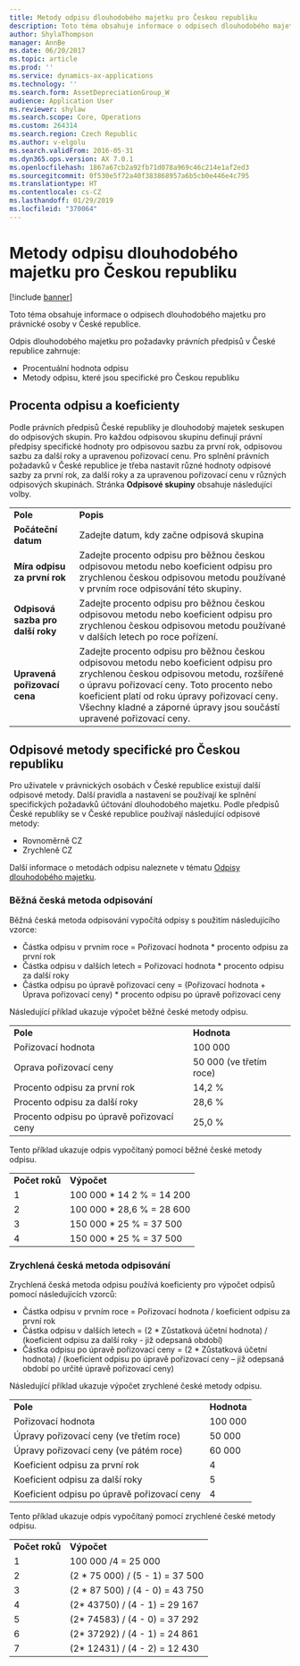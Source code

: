 ```yaml
---
title: Metody odpisu dlouhodobého majetku pro Českou republiku
description: Toto téma obsahuje informace o odpisech dlouhodobého majetku pro právnické osoby v České republice.
author: ShylaThompson
manager: AnnBe
ms.date: 06/20/2017
ms.topic: article
ms.prod: ''
ms.service: dynamics-ax-applications
ms.technology: ''
ms.search.form: AssetDepreciationGroup_W
audience: Application User
ms.reviewer: shylaw
ms.search.scope: Core, Operations
ms.custom: 264314
ms.search.region: Czech Republic
ms.author: v-elgolu
ms.search.validFrom: 2016-05-31
ms.dyn365.ops.version: AX 7.0.1
ms.openlocfilehash: 1867a67cb2a92fb71d078a969c46c214e1af2ed3
ms.sourcegitcommit: 0f530e5f72a40f383868957a6b5cb0e446e4c795
ms.translationtype: HT
ms.contentlocale: cs-CZ
ms.lasthandoff: 01/29/2019
ms.locfileid: "370064"
---
```

# <a name="fixed-assets-depreciation-methods-for-the-czech-republic"></a>Metody odpisu dlouhodobého majetku pro Českou republiku

[!include [banner](../includes/banner.md)]

Toto téma obsahuje informace o odpisech dlouhodobého majetku pro právnické osoby v České republice. 

Odpis dlouhodobého majetku pro požadavky právních předpisů v České republice zahrnuje:

-   Procentuální hodnota odpisu
-   Metody odpisu, které jsou specifické pro Českou republiku

## <a name="depreciation-percentages-and-coefficients"></a>Procenta odpisu a koeficienty
Podle právních předpisů České republiky je dlouhodobý majetek seskupen do odpisových skupin. Pro každou odpisovou skupinu definují právní předpisy specifické hodnoty pro odpisovou sazbu za první rok, odpisovou sazbu za další roky a upravenou pořizovací cenu. Pro splnění právních požadavků v České republice je třeba nastavit různé hodnoty odpisové sazby za první rok, za další roky a za upravenou pořizovací cenu v různých odpisových skupinách. Stránka **Odpisové skupiny** obsahuje následující volby.

| |  |
|-----|------|
| **Pole**                                | **Popis**|
| **Počáteční datum**                           | Zadejte datum, kdy začne odpisová skupina|
| **Míra odpisu za první rok** | Zadejte procento odpisu pro běžnou českou odpisovou metodu nebo koeficient odpisu pro zrychlenou českou odpisovou metodu používané v prvním roce odpisování této skupiny. |
| **Odpisová sazba pro další roky**     | Zadejte procento odpisu pro běžnou českou odpisovou metodu nebo koeficient odpisu pro zrychlenou českou odpisovou metodu používané v dalších letech po roce pořízení.|
| **Upravená pořizovací cena**           | Zadejte procento odpisu pro běžnou českou odpisovou metodu nebo koeficient odpisu pro zrychlenou českou odpisovou metodu, rozšířené o úpravu pořizovací ceny. Toto procento nebo koeficient platí od roku úpravy pořizovací ceny. Všechny kladné a záporné úpravy jsou součástí upravené pořizovací ceny. |

## <a name="czech-republicspecific-depreciation-methods"></a>Odpisové metody specifické pro Českou republiku
Pro uživatele v právnických osobách v České republice existují další odpisové metody. Další pravidla a nastavení se používají ke splnění specifických požadavků účtování dlouhodobého majetku. Podle předpisů České republiky se v České republice používají následující odpisové metody:

-   Rovnoměrně CZ
-   Zrychleně CZ

Další informace o metodách odpisu naleznete v tématu [Odpisy dlouhodobého majetku](../fixed-assets/fixed-asset-depreciation.md).

### <a name="regular-cz-depreciation-method"></a>Běžná česká metoda odpisování

Běžná česká metoda odpisování vypočítá odpisy s použitím následujícího vzorce:

-   Částka odpisu v prvním roce = Pořizovací hodnota \* procento odpisu za první rok
-   Částka odpisu v dalších letech = Pořizovací hodnota \* procento odpisu za další roky
-   Částka odpisu po úpravě pořizovací ceny = (Pořizovací hodnota + Úprava pořizovací ceny) \* procento odpisu po úpravě pořizovací ceny

Následující příklad ukazuje výpočet běžné české metody odpisu.

|                                                      |                     |
|------------------------------------------------------|---------------------|
| **Pole**                                            | **Hodnota**           |
| Pořizovací hodnota                                    | 100 000             |
| Oprava pořizovací ceny                               | 50 000 (ve třetím roce) |
| Procento odpisu za první rok           | 14,2 %               |
| Procento odpisu za další roky           | 28,6 %               |
| Procento odpisu po úpravě pořizovací ceny | 25,0 %               |

Tento příklad ukazuje odpis vypočítaný pomocí běžné české metody odpisu.

|                     |                           |
|---------------------|---------------------------|
| **Počet roků** | **Výpočet**           |
| 1                   | 100 000 \* 14 2 % = 14 200 |
| 2                   | 100 000 \* 28,6 % = 28 600 |
| 3                   | 150 000 \* 25 % = 37 500   |
| 4                   | 150 000 \* 25 % = 37 500   |

### <a name="accelerated-cz-depreciation-method"></a>Zrychlená česká metoda odpisování

Zrychlená česká metoda odpisu používá koeficienty pro výpočet odpisů pomocí následujících vzorců:

-   Částka odpisu v prvním roce = Pořizovací hodnota / koeficient odpisu za první rok
-   Částka odpisu v dalších letech = (2 \* Zůstatková účetní hodnota) / (koeficient odpisu za další roky - již odepsaná období)
-   Částka odpisu po úpravě pořizovací ceny = (2 \* Zůstatková účetní hodnota) / (koeficient odpisu po úpravě pořizovací ceny – již odepsaná období po určité úpravě pořizovací ceny)

Následující příklad ukazuje výpočet zrychlené české metody odpisu.

|                                                       |           |
|-------------------------------------------------------|-----------|
| **Pole**                                             | **Hodnota** |
| Pořizovací hodnota                                     | 100 000   |
| Úpravy pořizovací ceny (ve třetím roce)                    | 50 000    |
| Úpravy pořizovací ceny (ve pátém roce)                    | 60 000    |
| Koeficient odpisu za první rok           | 4         |
| Koeficient odpisu za další roky           | 5         |
| Koeficient odpisu po úpravě pořizovací ceny | 4         |

Tento příklad ukazuje odpis vypočítaný pomocí zrychlené české metody odpisu.

|                     |                                  |
|---------------------|----------------------------------|
| **Počet roků** | **Výpočet**                  |
| 1                   | 100 000 /4 = 25 000              |
| 2                   | (2 \* 75 000) / (5 - 1) = 37 500 |
| 3                   | (2 \* 87 500) / (4 - 0) = 43 750 |
| 4                   | (2\* 43750) / (4 - 1) = 29 167   |
| 5                   | (2\* 74583) / (4 - 0) = 37 292   |
| 6                   | (2\* 37292) / (4 - 1) = 24 861   |
| 7                   | (2\* 12431) / (4 - 2) = 12 430   |


